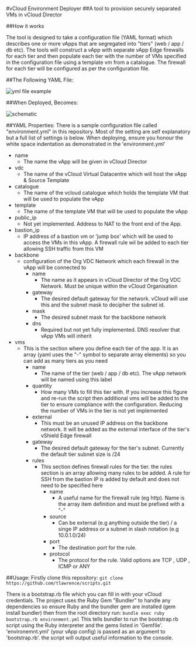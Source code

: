 #vCloud Environment Deployer
##A tool to provision securely separated VMs in vCloud Director

##How it works

The tool is designed to take a configuration file (YAML format) which describes one or more vApps that are segregated into "tiers" (web / app / db etc). The tools will construct a vApp with separate vApp Edge firewalls for each tier and then populate each tier with the number of VMs specified in the configuration file using a template vm from a catalogue.
The firewall for each tier will be configured as per the configuration file.

##The Following YAML File:

![yml file example](https://github.com/tlawrence/scripts/blob/master/3tier_demo/images/yaml_file.jpg)

##When Deployed, Becomes:

![schematic](https://github.com/tlawrence/scripts/blob/master/3tier_demo/images/deployed_vapp.jpg)

##YAML Properties:
There is a sample configuration file called "environment.yml" in this repository. Most of the setting are self explanatory but a full list of settings is below. When deploying, ensure you honour the white space indentation as demonstrated in the 'environment.yml'

* name
  *  The name the vApp will be given in vCloud Director
* vdc
  * The name of the vCloud Virtual Datacentre which will host the vApp & Source Template
* catalogue
  * The name of the vcloud catalogue which holds the template VM that will be used to populate the vApp
* template
  * The name of the template VM that will be used to populate the vApp
* public_ip
  * Not yet implemented. Address to NAT to the front end of the App. 
* bastion_ip
  * IP address of a bastion vm or 'jump box' which will be used to access the VMs in this vApp. A firewall rule wil be added to each tier allowing SSH traffic from this VM
* backbone
  * configuration of the Org VDC Network which each firewall in the vApp will be connected to
    * name
      * The name as it appears in vCloud Director of the Org VDC Network. Must be unique within the vCloud Organisation
    * gateway
      * The desired default gateway for the network. vCloud will use this and the subnet mask to decipher the subnet id.
    * mask
      * The desired subnet mask for the backbone network
    * dns
      * Required but not yet fully implemented. DNS resolver that vApp VMs will inherit
* vms
  * This is the section where you define each tier of the app. It is an array (yaml uses the "-" symbol to separate array elements) so you can add as many tiers as you need
    * name
      * The name of the tier (web / app / db etc). The vApp network will be named using this label
    * quantity
      * How many VMs to fill this tier with. If you increase this figure and re-run the script then additional vms will be added to the tier to ensure compliance with the configuration. Reducing the number of VMs in the tier is not yet implemented
    * external
      * This must be an unused IP address on the backbone network. It will be added as the external interface of the tier's vShield Edge firewall
    * gateway
      * The desired default gateway for the tier's subnet. Currently the default tier subnet size is /24
    * rules
      * This section defines firewall rules for the tier. the rules section is an array allowing many rules to be added. A rule for SSH from the bastion IP is added by default and does not need to be specified here
        * name
          * A useful name for the firewall rule (eg http). Name is the array item definition and must be prefixed with a "-" 
        * source
          * Can be external (e.g anything outside the tier) / a singe IP address or a subnet in slash notation (e.g 10.0.1.0/24)
        * port
          * The destination port for the rule. 
        * protocol
          * The protocol for the rule. Valid options are TCP , UDP , ICMP or ANY



##Usage:
Firstly clone this repository:
`git clone https://github.com/tlawrence/scripts.git`

There is a bootstrap.rb file which you can fill in with your vCloud credentials. The project uses the Ruby Gem "Bundler" to handle any dependencies so ensure Ruby and the bundler gem are installed (gem install bundler) then from the root directory run:
`bundle exec ruby bootstrap.rb environment.yml`
This tells bundler to run the bootstrap.rb script using the Ruby interpreter and the gems listed in 'Gemfile'. 'environemnt.yml' (your vApp config) is passed as an argument to 'bootstrap.rb'. the script will output useful information to the console.




